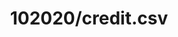 ---  
schema: schema::102020/credit.csv  
title: 102020/credit.csv  
organization: Sample Department  
notes: Used in 1 lineage(s)  
resources:  
  - name: 102020/credit.csv 
    url: file:/Users/kensu/Customers/Kensu/LoanApproval/PROD/masterdata/prod/102020/credit.csv 
    format : CSV  
license: None  
category:
  - Education  
maintainer: User  
maintainer_email: UserMail  
---